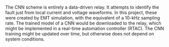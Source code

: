 The CNN scheme is entirely a data-driven relay. It attempts to identify
the fault just from local current and voltage waveforms. In this project, these were created by
EMT simulation, with the equivalent of a 10-kHz sampling rate. The trained model of a CNN
would be downloaded to the relay, which might be implemented in a real-time automation
controller (RTAC). The CNN training might be updated over time, but otherwise does not
depend on system conditions.
